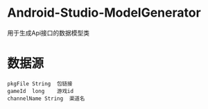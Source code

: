 # Android-Studio-ModelGenerator
用于生成Api接口的数据模型类

# 数据源
```
pkgFile	String	包链接
gameId	long	游戏id
channelName	String	渠道名
```
